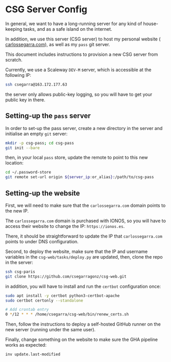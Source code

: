 # CSG Server Config

In general, we want to have a long-running server for any kind of house-keeping
tasks, and as a safe island on the internet.

In addition, we use this server (CSG server) to host my personal website (
[carlossegarra.com](https://carlossegarra.com)), as well as my `pass` git
server.

This document includes instructions to provision a new CSG server from scratch.

Currently, we use a Scaleway `DEV-M` server, which is accessible at the
following IP:

```bash
ssh csegarra@163.172.177.63
```

the server only allows public-key logging, so you will have to get your public
key in there.

## Setting-up the `pass` server

In order to set-up the pass server, create a new directory in the server and
initialise an empty `git` server:

```bash
mkdir -p csg-pass; cd csg-pass
git init --bare
```

then, in your local `pass` store, update the remote to point to this new
location:

```bash
cd ~/.password-store
git remote set-url origin ${server_ip:or_alias}:/path/to/csg-pass
```

## Setting-up the website

First, we will need to make sure that the `carlossegarra.com` domain points
to the new IP.

The `carlossegarra.com` domain is purchased with IONOS, so you will have to
access their website to change the IP: `https://ionos.es`.

There, it should be straightforward to update the IP that `carlossegarra.com`
points to under DNS configuration.

Second, to deploy the website, make sure that the IP and username variables in
the `csg-web/tasks/deploy.py` are updated, then, clone the repo in the server:

```bash
ssh csg-paris
git clone https://github.com/csegarragonz/csg-web.git
```

in addition, you will have to install and run the `certbot` configuration once:

```bash
sudo apt install -y certbot python3-certbot-apache
sudo certbot certonly --standalone

# Add crontab entry
0 */12 * * * /home/csegarra/csg-web/bin/renew_certs.sh
```

Then, follow the instructions to deploy a self-hosted GitHub runner on the
new server (running under the same user).

Finally, change something on the website to make sure the GHA pipeline works
as expected:

```bash
inv update.last-modified
```
